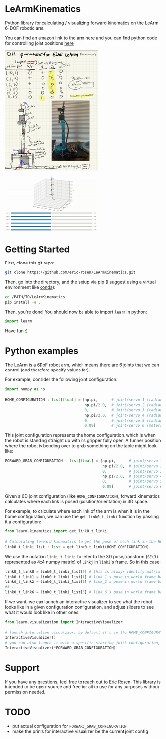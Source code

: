 # LeArmKinematics
Python library for calculating / visualizing forward kinematics on the LeArm 6-DOF robotic arm.

You can find an amazon link to the arm [here](https://www.amazon.com/LewanSoul-Programmable-Feedback-Parameter-Programming/dp/B074T6DPKX)
and you can find python code for controlling joint positions [here](https://github.com/ccourson/xArmServoController)

<img src="./imgs/learm.jpeg" alt="LeArm Notes" style="width: 300px;">
<img src="./imgs/out.gif" alt="LeArm Visualization" style="width: 300px;">

# Getting Started
First, clone this git repo:

```bash
git clone https://github.com/eric-rosen/LeArmKinematics.git
```

Then, go into the directory, and the setup via pip (I suggest using a virtual environment like [conda](https://conda.io/projects/conda/en/latest/user-guide/getting-started.html)):

```bash
cd /PATH/TO/LeArmKinematics
pip install -e .
```

Then, you're done! You should now be able to import `learm` in python:

```python
import learm
```

Have fun :) 
# Python examples
The LeArm is a 6DoF robot arm, which means there are 6 joints that we can control (and therefore specify values for). 

For example, consider the following joint configuration:

```python
import numpy as np 

HOME_CONFIGURATION : list[float] = [np.pi,      # joint/servo 1 (radians)
                                    np.pi/2.0,  # joint/servo 2 (radians)
                                    0,          # joint/servo 3 (radians)
                                    np.pi/2.0,  # joint/servo 4 (radians)
                                    0,          # joint/servo 5 (radians)
                                    0.09]       # joint/servo 6 (meters)
```
This joint configuration represents the home configuration, which is when the robot is standing straight up with its gripper fully open. A funner position where the robot is bending over to grab something on the table might look like:

```python
FORWARD_GRAB_CONFIGURATION : list[float] = [np.pi,      # joint/servo 1 (radians)
                                            np.pi/2.0,  # joint/servo 2 (radians)
                                            0,          # joint/servo 3 (radians)
                                            np.pi/2.0,  # joint/servo 4 (radians)
                                            0,          # joint/servo 5 (radians)
                                            0.09]       # joint/servo 6 (meters)
```

Given a 6D joint configuration (like `HOME_CONFIGURATION`), forward kinematics calculates where each link is posed (position/orientation) in 3D space. 

For example, to calculate where each link of the arm is when it is in the home configuration, we can use the `get_link0_t_linki` function by passing it a configuration:

```python
from learm.kinematics import get_link0_t_linki

# Calculating forward kinematics to get the pose of each link in the HOME_CONFIGURATION
link0_t_linki_list : list = get_link0_t_linki(HOME_CONFIGURATION)
```

We use the notation `linki_t_linkj` to refer to the 3D pose/transform (`SE(3)` represented as 4x4 numpy matrix) of `linkj` in `linki`'s frame. So in this case:

```python
link0_t_link0 = link0_t_linki_list[0] # this is always identity matrix
link0_t_link1 = link0_t_linki_list[1] # link_1's pose in world frame based on given joint value
link0_t_link2 = link0_t_linki_list[2] # link_2's pose in world frame based on given joint value
## ...
link0_t_link6 = link0_t_linki_list[5] # link_6's pose in world frame based on given joint value
```

If we want, we can launch an interactive visualizer to see what the robot looks like in a given configuration configuration, and adjust
sliders to see what it would look like in other ones:

```python
from learm.visualization import InteractiveVisualizer

# launch interactive visualizer, by default it's in the HOME_CONFIGURATION
InteractiveVisualizer()
# you can also launch it with a specific starting joint configuration, for example:
InteractiveVisualizer(*FORWARD_GRAB_CONFIGURATION)
```

# Support
If you have any questions, feel free to reach out to [Eric Rosen](https://eric-rosen.github.io). This library is intended to be open-source and free for all to use for any purposes without permission needed.

# TODO
- put actual configuration for `FORWARD_GRAB_CONFIGURATION`
- make the prints for interactive visualizer be the current joint config